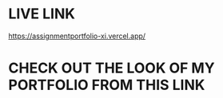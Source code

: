 # LIVE LINK
https://assignmentportfolio-xi.vercel.app/
# CHECK OUT THE LOOK OF MY PORTFOLIO FROM THIS LINK
